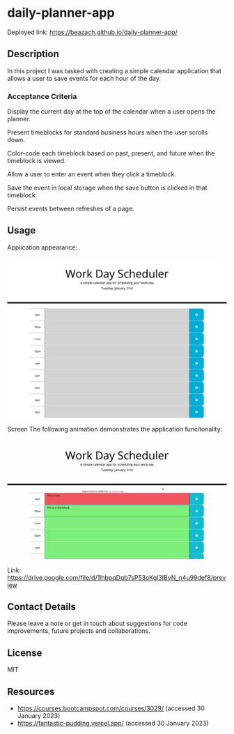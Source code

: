 # daily-planner-app
Deployed link: https://beazach.github.io/daily-planner-app/

## Description 
In this project I was tasked with creating a simple calendar application that allows a user to save events for each hour of the day.

### Acceptance Criteria
Display the current day at the top of the calendar when a user opens the planner.

Present timeblocks for standard business hours when the user scrolls down.

Color-code each timeblock based on past, present, and future when the timeblock is viewed.

Allow a user to enter an event when they click a timeblock.

Save the event in local storage when the save button is clicked in that timeblock.

Persist events between refreshes of a page.

## Usage
Application appearance:

![alt text](assets/images/Screenshot_1.png)


Screen
The following animation demonstrates the application funcitonality:

![](assets/images/daily_planner.gif)

Link:
https://drive.google.com/file/d/1lhbpqDqb7sP53oKgl3IByN_n4u99def8/preview


## Contact Details
Please leave a note or get in touch about suggestions for code improvements, future projects and collaborations.

## License 
MIT

## Resources 
- https://courses.bootcampspot.com/courses/3029/ (accessed 30 January 2023)
- https://fantastic-pudding.vercel.app/ (accessed 30 January 2023)

